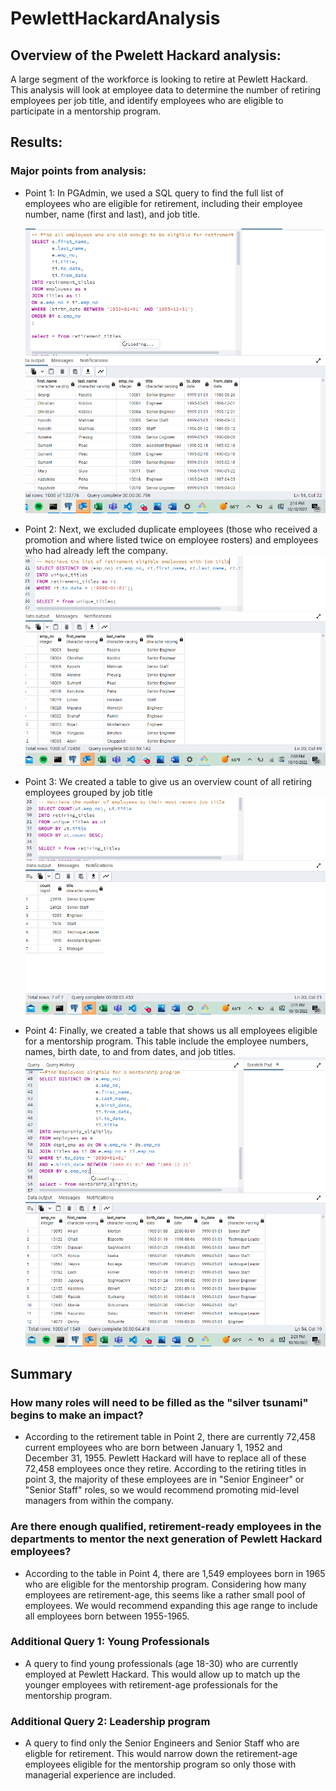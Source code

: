 # PewlettHackardAnalysis


## Overview of the Pwelett Hackard analysis: 
A large segment of the workforce is looking to retire at Pewlett Hackard. This analysis will look at employee data to determine the number of retiring employees per job title, and identify employees who are eligible to participate in a mentorship program. 

## Results: 

### Major points from analysis:

  
- Point 1: In PGAdmin, we used a SQL query to find the full list of employees who are eligible for retirement, including their employee number, name (first and last), and job title. 
 
  ![retirement](https://raw.githubusercontent.com/ecost95/PewlettHackardAnalysis/main/Retirement_titles.png)
  
- Point 2: Next, we excluded duplicate employees (those who received a promotion and where listed twice on employee rosters) and employees who had already left the company.
  ![Unique titles](https://raw.githubusercontent.com/ecost95/PewlettHackardAnalysis/main/Unique_Titles.png)
  
- Point 3: We created a table to give us an overview count of all retiring employees grouped by job title 
  ![Retiring titles](https://raw.githubusercontent.com/ecost95/PewlettHackardAnalysis/main/Retiring_titles.png)
  
- Point 4: Finally, we created a table that shows us all employees eligible for a mentorship program. This table include the employee numbers, names, birth date, to and from dates, and job titles. 
  ![Mentoship Eligibility](https://raw.githubusercontent.com/ecost95/PewlettHackardAnalysis/main/Mentorship_elig.png)
  
## Summary

### How many roles will need to be filled as the "silver tsunami" begins to make an impact?

- According to the retirement table in Point 2, there are currently 72,458 current employees who are born between January 1, 1952 and December 31, 1955. Pewlett Hackard will have to replace all of these 72,458 employees once they retire. According to the retiring titles in point 3, the majority of these employees are in "Senior Engineer" or "Senior Staff" roles, so we would recommend promoting mid-level managers from within the company.  

### Are there enough qualified, retirement-ready employees in the departments to mentor the next generation of Pewlett Hackard employees?
 
 - According to the table in Point 4, there are 1,549 employees born in 1965 who are eligible for the mentorship program. Considering how many employees are retirement-age, this seems like a rather small pool of employees. We would recommend expanding this age range to include all employees born between 1955-1965.
 
### Additional Query 1: Young Professionals

- A query to find young professionals (age 18-30) who are currently employed at Pewlett Hackard. This would allow up to match up the younger employees  with retirement-age professionals for the mentorship program.


### Additional Query 2: Leadership program

- A query to find only the Senior Engineers and Senior Staff who are eligble for retirement. This would narrow down the retirement-age employees eligible for the mentorship program so only those with managerial experience are included.
